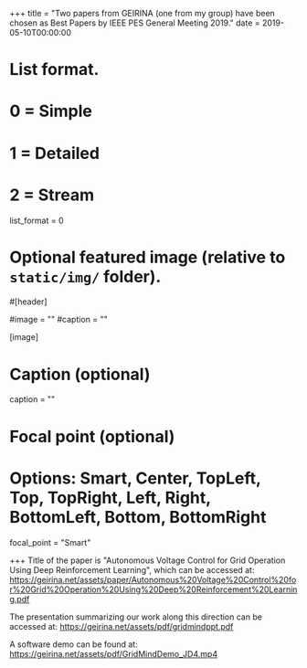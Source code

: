 +++
title = "Two papers from GEIRINA (one from my group) have been chosen as Best Papers by IEEE PES General Meeting 2019."
date = 2019-05-10T00:00:00

# List format.
#   0 = Simple
#   1 = Detailed
#   2 = Stream
list_format = 0

# Optional featured image (relative to `static/img/` folder).
#[header]

#image = ""
#caption = ""

[image]
  # Caption (optional)
  caption = ""
  
  # Focal point (optional)
  # Options: Smart, Center, TopLeft, Top, TopRight, Left, Right, BottomLeft, Bottom, BottomRight
  focal_point = "Smart"

+++
Title of the paper is "Autonomous Voltage Control for Grid Operation Using Deep Reinforcement Learning", which can be accessed at: https://geirina.net/assets/paper/Autonomous%20Voltage%20Control%20for%20Grid%20Operation%20Using%20Deep%20Reinforcement%20Learning.pdf

The presentation summarizing our work along this direction can be accessed at: https://geirina.net/assets/pdf/gridmindppt.pdf

A software demo can be found at: https://geirina.net/assets/pdf/GridMindDemo_JD4.mp4
